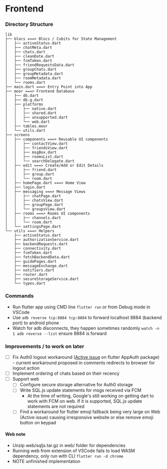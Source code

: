 # Frontend

### Directory Structure

```
lib
├── blocs ===> Blocs / Cubits for State Management
│   ├── activeStatus.dart
│   ├── chatMeta.dart
│   ├── chats.dart
│   ├── cleanDate.dart
│   ├── fcmToken.dart
│   ├── friendRequestsData.dart
│   ├── groupChats.dart
│   ├── groupMetadata.dart
│   ├── roomMetadata.dart
│   └── rooms.dart
├── main.dart ===> Entry Point into App
├── moor ===> Frontend Database
│   ├── db.dart
│   ├── db.g.dart
│   ├── platforms
│   │   ├── native.dart
│   │   ├── shared.dart
│   │   ├── unsupported.dart
│   │   └── web.dart
│   ├── tables.moor
│   └── utils.dart
├── screens
│   ├── components ===> Reusable UI components
│   │   ├── contactView.dart
│   │   ├── friendsView.dart
│   │   ├── msgBox.dart
│   │   ├── roomsList.dart
│   │   └── searchDelegate.dart
│   ├── edit ===> Create/Add or Edit Details
│   │   ├── friend.dart
│   │   ├── group.dart
│   │   └── room.dart
│   ├── homePage.dart ===> Home View
│   ├── login.dart
│   ├── messaging ===> Message Views
│   │   ├── chatPage.dart
│   │   ├── chatsView.dart
│   │   ├── groupPage.dart
│   │   └── groupsView.dart
│   ├── rooms ===> Rooms UI components
│   │   ├── channels.dart
│   │   └── room.dart
│   └── settingsPage.dart
└── utils ===> Helpers
    ├── activeStatus.dart
    ├── authorizationService.dart
    ├── backendRequests.dart
    ├── connectivity.dart
    ├── fcmToken.dart
    ├── fetchBackendData.dart
    ├── guidePages.dart
    ├── messageExchange.dart
    ├── notifiers.dart
    ├── router.dart
    ├── secureStorageService.dart
    └── types.dart
```

### Commands
- Run flutter app using CMD line `flutter run` or from Debug mode in VSCode
- Use `adb reverse tcp:8884 tcp:8884` to forward localhost 8884 (backend port) to android phone
- Watch for adb disconnects, they happen sometimes randomly `watch -n 1 adb reverse --list` ensure 8884 is forward

### Improvements / to work on later
- [ ] Fix Auth0 logout workaround ([Active issue](https://github.com/MaikuB/flutter_appauth/issues/48) on flutter AppAuth package) - current workaround proposed in comments redirects to browser for logout action
- [ ] Implement ordering of chats based on their recency
- [ ] Support web
  - [ ] Configure secure storage alternative for Auth0 storage
  - [ ] Write SQL.js update statements for msgs received via FCM 
    - At the time of writing, Google's still working on getting dart to work with FCM on web. If it is supported, SQL.js update statements are not required
  - [ ] Find a workaround for flutter emoji fallback being very large on Web (Active issue) causing irresponsive website or else remove emoji button on keypad

#### Web note
- Unzip web/sqljs.tar.gz in web/ folder for dependencies
- Running web from extension of VSCode fails to load WASM dependency, only run with CLI `flutter run -d chrome`
- NOTE unfinished implementation